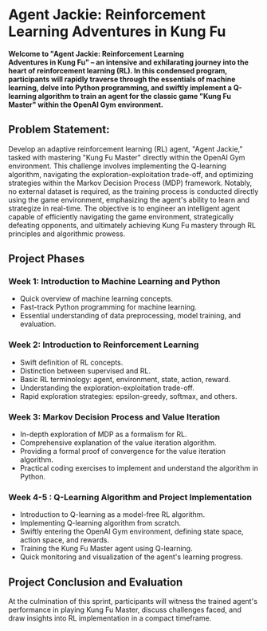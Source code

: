 # Agent Jackie: Reinforcement Learning Adventures in Kung Fu

**Welcome to "Agent Jackie: Reinforcement Learning Adventures in Kung Fu" – an intensive and exhilarating journey into the heart of reinforcement learning (RL). In this condensed program, participants will rapidly traverse through the essentials of machine learning, delve into Python programming, and swiftly implement a Q-learning algorithm to train an agent for the classic game "Kung Fu Master" within the OpenAI Gym environment.**

## Problem Statement:

Develop an adaptive reinforcement learning (RL) agent, "Agent Jackie," tasked with mastering "Kung Fu Master" directly within the OpenAI Gym environment. This challenge involves implementing the Q-learning algorithm, navigating the exploration-exploitation trade-off, and optimizing strategies within the Markov Decision Process (MDP) framework. Notably, no external dataset is required, as the training process is conducted directly using the game environment, emphasizing the agent's ability to learn and strategize in real-time. The objective is to engineer an intelligent agent capable of efficiently navigating the game environment, strategically defeating opponents, and ultimately achieving Kung Fu mastery through RL principles and algorithmic prowess.

## Project Phases

### Week 1: Introduction to Machine Learning and Python

- Quick overview of machine learning concepts.
- Fast-track Python programming for machine learning.
- Essential understanding of data preprocessing, model training, and evaluation.

### Week 2: Introduction to Reinforcement Learning

- Swift definition of RL concepts.
- Distinction between supervised and RL.
- Basic RL terminology: agent, environment, state, action, reward.
- Understanding the exploration-exploitation trade-off.
- Rapid exploration strategies: epsilon-greedy, softmax, and others.

### Week 3: Markov Decision Process and Value Iteration

- In-depth exploration of MDP as a formalism for RL.
- Comprehensive explanation of the value iteration algorithm.
- Providing a formal proof of convergence for the value iteration algorithm.
- Practical coding exercises to implement and understand the algorithm in Python.

### Week 4-5 : Q-Learning Algorithm and Project Implementation

- Introduction to Q-learning as a model-free RL algorithm.
- Implementing Q-learning algorithm from scratch.
- Swiftly entering the OpenAI Gym environment, defining state space, action space, and rewards.
- Training the Kung Fu Master agent using Q-learning.
- Quick monitoring and visualization of the agent's learning progress.

## Project Conclusion and Evaluation

At the culmination of this sprint, participants will witness the trained agent's performance in playing Kung Fu Master, discuss challenges faced, and draw insights into RL implementation in a compact timeframe.
